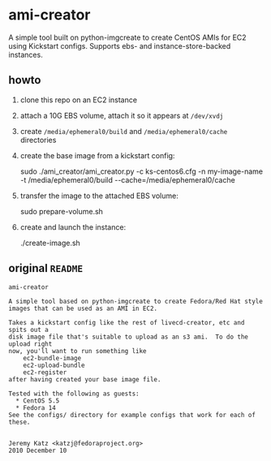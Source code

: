 # ami-creator

A simple tool built on python-imgcreate to create CentOS AMIs for EC2 using
Kickstart configs.  Supports ebs- and instance-store-backed instances.

## howto

1. clone this repo on an EC2 instance
2. attach a 10G EBS volume, attach it so it appears at `/dev/xvdj`
3. create `/media/ephemeral0/build` and `/media/ephemeral0/cache` directories
4. create the base image from a kickstart config:

    sudo ./ami_creator/ami_creator.py -c ks-centos6.cfg -n my-image-name -t /media/ephemeral0/build --cache=/media/ephemeral0/cache

5. transfer the image to the attached EBS volume:

    sudo prepare-volume.sh

6. create and launch the instance:

    ./create-image.sh


## original `README`

    ami-creator

    A simple tool based on python-imgcreate to create Fedora/Red Hat style 
    images that can be used as an AMI in EC2.

    Takes a kickstart config like the rest of livecd-creator, etc and spits out a
    disk image file that's suitable to upload as an s3 ami.  To do the upload right
    now, you'll want to run something like
        ec2-bundle-image
        ec2-upload-bundle
        ec2-register
    after having created your base image file.  

    Tested with the following as guests:
      * CentOS 5.5
      * Fedora 14
    See the configs/ directory for example configs that work for each of these.


    Jeremy Katz <katzj@fedoraproject.org>
    2010 December 10

